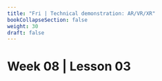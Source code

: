 ```yaml
---
title: "Fri | Technical demonstration: AR/VR/XR"
bookCollapseSection: false
weight: 30
draft: false
---
```


# Week 08 | Lesson 03
